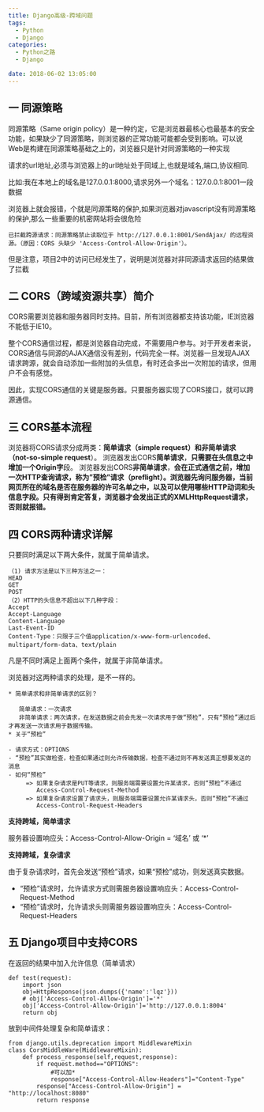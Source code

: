 ```yaml
---
title: Django高级-跨域问题
tags:
  - Python
  - Django
categories:
  - Python之路
  - Django

date: 2018-06-02 13:05:00
---
```



## 一 同源策略

<!--more-->

同源策略（Same origin policy）是一种约定，它是浏览器最核心也最基本的安全功能，如果缺少了同源策略，则浏览器的正常功能可能都会受到影响。可以说Web是构建在同源策略基础之上的，浏览器只是针对同源策略的一种实现

请求的url地址,必须与浏览器上的url地址处于同域上,也就是域名,端口,协议相同.

比如:我在本地上的域名是127.0.0.1:8000,请求另外一个域名：127.0.0.1:8001一段数据

浏览器上就会报错，个就是同源策略的保护,如果浏览器对javascript没有同源策略的保护,那么一些重要的机密网站将会很危险

```
已拦截跨源请求：同源策略禁止读取位于 http://127.0.0.1:8001/SendAjax/ 的远程资源。（原因：CORS 头缺少 'Access-Control-Allow-Origin'）。
```

但是注意，项目2中的访问已经发生了，说明是浏览器对非同源请求返回的结果做了拦截

## 二 CORS（跨域资源共享）简介

CORS需要浏览器和服务器同时支持。目前，所有浏览器都支持该功能，IE浏览器不能低于IE10。

整个CORS通信过程，都是浏览器自动完成，不需要用户参与。对于开发者来说，CORS通信与同源的AJAX通信没有差别，代码完全一样。浏览器一旦发现AJAX请求跨源，就会自动添加一些附加的头信息，有时还会多出一次附加的请求，但用户不会有感觉。

因此，实现CORS通信的关键是服务器。只要服务器实现了CORS接口，就可以跨源通信。

## 三 CORS基本流程

浏览器将CORS请求分成两类：**简单请求（simple request）**和**非简单请求（not-so-simple request**）。
浏览器发出CORS**简单请求**，**只需要在头信息之中增加一个Origin字**段。
浏览器发出CORS**非简单请求**，**会在正式通信之前，增加一次HTTP查询请求，称为”预检”请求（preflight）。浏览器先询问服务器，当前网页所在的域名是否在服务器的许可名单之中，以及可以使用哪些HTTP动词和头信息字段。只有得到肯定答复，浏览器才会发出正式的XMLHttpRequest请求，否则就报错。**

## 四 CORS两种请求详解

只要同时满足以下两大条件，就属于简单请求。

```
（1) 请求方法是以下三种方法之一：
HEAD
GET
POST
（2）HTTP的头信息不超出以下几种字段：
Accept
Accept-Language
Content-Language
Last-Event-ID
Content-Type：只限于三个值application/x-www-form-urlencoded、multipart/form-data、text/plain
```

凡是不同时满足上面两个条件，就属于非简单请求。

浏览器对这两种请求的处理，是不一样的。

```
* 简单请求和非简单请求的区别？

   简单请求：一次请求
   非简单请求：两次请求，在发送数据之前会先发一次请求用于做“预检”，只有“预检”通过后才再发送一次请求用于数据传输。
* 关于“预检”

- 请求方式：OPTIONS
- “预检”其实做检查，检查如果通过则允许传输数据，检查不通过则不再发送真正想要发送的消息
- 如何“预检”
     => 如果复杂请求是PUT等请求，则服务端需要设置允许某请求，否则“预检”不通过
        Access-Control-Request-Method
     => 如果复杂请求设置了请求头，则服务端需要设置允许某请求头，否则“预检”不通过
        Access-Control-Request-Headers
```

**支持跨域，简单请求**

服务器设置响应头：Access-Control-Allow-Origin = ‘域名’ 或 ‘*’

**支持跨域，复杂请求**

由于复杂请求时，首先会发送“预检”请求，如果“预检”成功，则发送真实数据。

- “预检”请求时，允许请求方式则需服务器设置响应头：Access-Control-Request-Method
- “预检”请求时，允许请求头则需服务器设置响应头：Access-Control-Request-Headers

## 

## 五 Django项目中支持CORS

在返回的结果中加入允许信息（简单请求）

```
def test(request):
    import json
    obj=HttpResponse(json.dumps({'name':'lqz'}))
    # obj['Access-Control-Allow-Origin']='*'
    obj['Access-Control-Allow-Origin']='http://127.0.0.1:8004'
    return obj
```

放到中间件处理复杂和简单请求：

```
from django.utils.deprecation import MiddlewareMixin
class CorsMiddleWare(MiddlewareMixin):
    def process_response(self,request,response):
        if request.method=="OPTIONS":
            #可以加*
            response["Access-Control-Allow-Headers"]="Content-Type"
        response["Access-Control-Allow-Origin"] = "http://localhost:8080"
        return response
```
